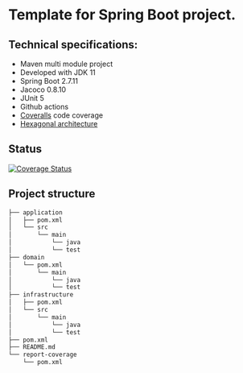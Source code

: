 # Template for Spring Boot project.

## Technical specifications:

- Maven multi module project
- Developed with JDK 11
- Spring Boot 2.7.11
- Jacoco 0.8.10
- JUnit 5
- Github actions
- [Coveralls](https://docs.coveralls.io/) code coverage
- [Hexagonal architecture](https://en.wikipedia.org/wiki/Hexagonal_architecture_(software))

## Status
[![Coverage Status](https://coveralls.io/repos/github/depazjose/localstack/badge.svg?branch=main)](https://coveralls.io/github/depazjose/localstack?branch=main)

## Project structure
```bash
├── application
│   ├── pom.xml
│   └── src
│       └── main
│           └── java
│           └── test
├── domain
│   └── pom.xml
│       └── main
│           └── java
│           └── test
├── infrastructure
│   ├── pom.xml
│   └── src
│       └── main
│           └── java
│           └── test
├── pom.xml
├── README.md
└── report-coverage
    └── pom.xml

```